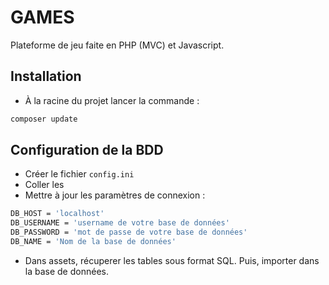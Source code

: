 # GAMES
Plateforme de jeu faite en PHP (MVC) et Javascript.

## Installation
- À la racine du projet lancer la commande : 
```bash
composer update
```

## Configuration de la BDD

- Créer le fichier `config.ini`
- Coller les 
- Mettre à jour les paramètres de connexion : 

```bash
DB_HOST = 'localhost'
DB_USERNAME = 'username de votre base de données'
DB_PASSWORD = 'mot de passe de votre base de données'
DB_NAME = 'Nom de la base de données'
```

- Dans assets, récuperer les tables sous format SQL. Puis, importer dans la base de données.